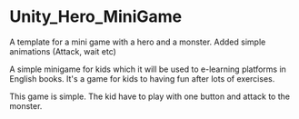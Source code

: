# Unity_Hero_MiniGame
A template for a mini game with a hero and a monster. Added simple animations (Attack, wait etc)


A simple minigame for kids which it will be used to e-learning platforms in English books. It's a game for kids to having fun after lots of exercises.

This game is simple. The kid have to play with one button and attack to the monster.
